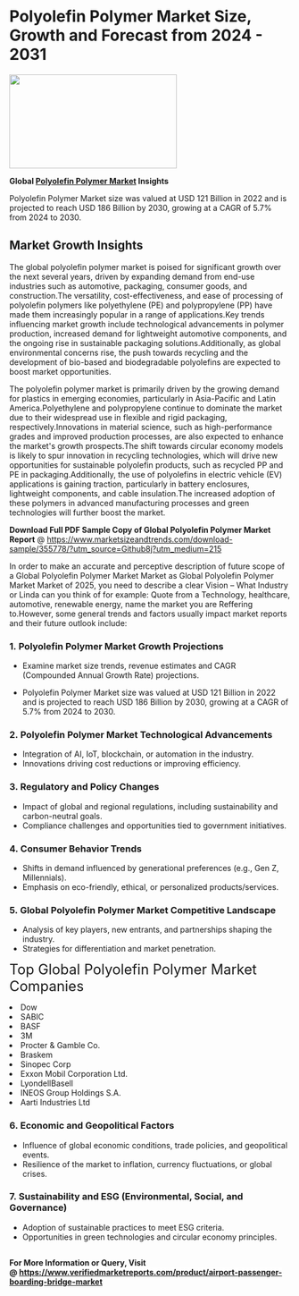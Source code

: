 <H1>Polyolefin Polymer Market Size, Growth and Forecast from 2024 - 2031</H1><img class="aligncenter size-medium wp-image-584254" src="https://thirdeyenews.in/wp-content/uploads/2024/09/Global-Market-Research-300x168.jpeg" alt="" width="300" height="168" /><p><strong>Global&nbsp;<a href="https://www.marketsizeandtrends.com/download-sample/355778/?utm_source=Github8j?utm_medium=215">Polyolefin Polymer Market</a> Insights</strong></p><p>Polyolefin Polymer Market size was valued at USD 121 Billion in 2022 and is projected to reach USD 186 Billion by 2030, growing at a CAGR of 5.7% from 2024 to 2030.</p><p><h2>Market Growth Insights</h2> <p>The global polyolefin polymer market is poised for significant growth over the next several years, driven by expanding demand from end-use industries such as automotive, packaging, consumer goods, and construction.The versatility, cost-effectiveness, and ease of processing of polyolefin polymers like polyethylene (PE) and polypropylene (PP) have made them increasingly popular in a range of applications.Key trends influencing market growth include technological advancements in polymer production, increased demand for lightweight automotive components, and the ongoing rise in sustainable packaging solutions.Additionally, as global environmental concerns rise, the push towards recycling and the development of bio-based and biodegradable polyolefins are expected to boost market opportunities. </p> <p>The polyolefin polymer market is primarily driven by the growing demand for plastics in emerging economies, particularly in Asia-Pacific and Latin America.Polyethylene and polypropylene continue to dominate the market due to their widespread use in flexible and rigid packaging, respectively.Innovations in material science, such as high-performance grades and improved production processes, are also expected to enhance the market's growth prospects.The shift towards circular economy models is likely to spur innovation in recycling technologies, which will drive new opportunities for sustainable polyolefin products, such as recycled PP and PE in packaging.Additionally, the use of polyolefins in electric vehicle (EV) applications is gaining traction, particularly in battery enclosures, lightweight components, and cable insulation.The increased adoption of these polymers in advanced manufacturing processes and green technologies will further boost the market.</p><p><span class=""><strong>Download Full PDF Sample Copy of Global Polyolefin Polymer Market Report</strong> @ <a href="https://www.marketsizeandtrends.com/download-sample/355778/?utm_source=Github8j?utm_medium=215" target="_blank">https://www.marketsizeandtrends.com/download-sample/355778/?utm_source=Github8j?utm_medium=215</a></span></p><p>In order to make an accurate and perceptive description of future scope of a Global&nbsp;Polyolefin Polymer Market Market as Global&nbsp;Polyolefin Polymer Market Market of 2025, you need to describe a clear Vision &ndash; What Industry or Linda can you think of for example: Quote from a Technology, healthcare, automotive, renewable energy, name the market you are Reffering to.However, some general trends and factors usually impact market reports and their future outlook include:</p><h3>1.&nbsp;<strong>Polyolefin Polymer Market Growth Projections</strong></h3><ul><li>Examine market size trends, revenue estimates and CAGR (Compounded Annual Growth Rate) projections.</li><li><p>Polyolefin Polymer Market size was valued at USD 121 Billion in 2022 and is projected to reach USD 186 Billion by 2030, growing at a CAGR of 5.7% from 2024 to 2030.</p></li></ul><h3>2.&nbsp;<strong>Polyolefin Polymer Market Technological Advancements</strong></h3><ul><li>Integration of AI, IoT, blockchain, or automation in the industry.</li><li>Innovations driving cost reductions or improving efficiency.</li></ul><h3>3.&nbsp;<strong>Regulatory and Policy Changes</strong></h3><ul><li>Impact of global and regional regulations, including sustainability and carbon-neutral goals.</li><li>Compliance challenges and opportunities tied to government initiatives.</li></ul><h3>4.&nbsp;<strong>Consumer Behavior Trends</strong></h3><ul><li>Shifts in demand influenced by generational preferences (e.g., Gen Z, Millennials).</li><li>Emphasis on eco-friendly, ethical, or personalized products/services.</li></ul><h3>5.&nbsp;<strong>Global Polyolefin Polymer Market Competitive Landscape</strong></h3><ul><li>Analysis of key players, new entrants, and partnerships shaping the industry.</li><li>Strategies for differentiation and market penetration.</li></ul><p data-pm-slice="1 1 []"><span style="color: inherit; font-family: inherit; font-size: 25px;">Top Global Polyolefin Polymer Market Companies</span></p><div class="" data-test-id=""><p><li>Dow</li><li> SABIC</li><li> BASF</li><li> 3M</li><li> Procter & Gamble Co.</li><li> Braskem</li><li> Sinopec Corp</li><li> Exxon Mobil Corporation Ltd.</li><li> LyondellBasell</li><li> INEOS Group Holdings S.A.</li><li> Aarti Industries Ltd</li></p></div><h3>6.&nbsp;<strong>Economic and Geopolitical Factors</strong></h3><ul><li>Influence of global economic conditions, trade policies, and geopolitical events.</li><li>Resilience of the market to inflation, currency fluctuations, or global crises.</li></ul><h3>7.&nbsp;<strong>Sustainability and ESG (Environmental, Social, and Governance)</strong></h3><ul><li>Adoption of sustainable practices to meet ESG criteria.</li><li>Opportunities in green technologies and circular economy principles.</li></ul><h2><strong style="font-size: 14px;">For More Information or Query, Visit @&nbsp;</strong><a style="background-color: #ffffff; font-size: 14px;" href="https://www.marketsizeandtrends.com/report/polyolefin-polymer-market/" target="_blank">https://www.verifiedmarketreports.com/product/airport-passenger-boarding-bridge-market</a></h2>